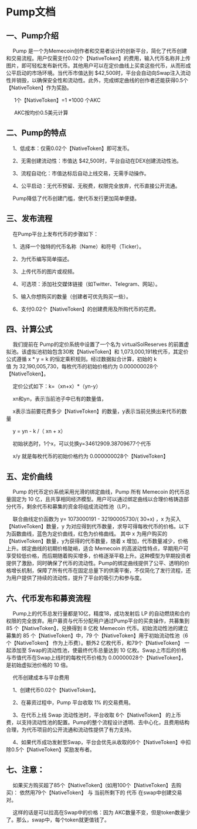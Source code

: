 # Pump文档



## 一、Pump介绍<br>
&ensp; &ensp;Pump 是一个为Memecoin创作者和交易者设计的创新平台，简化了代币创建和交易流程。用户仅需支付0.02个【NativeToken】的费用，输入代币名称并上传图片，即可轻松发布新代币。其他用户可以在定价曲线上买卖这些代币，从而形成公平启动的市场环境。当代币市值达到 $42,500时，平台会自动向Swap注入流动性并销毁，以确保安全性和流动性。此外，完成绑定曲线的创作者还能获得0.5个【NativeToken】作为奖励。

&ensp; &ensp; 1个【NativeToken】=1 *1000 个AKC

&ensp; &ensp; AKC按均价0.5美元计算

## 二、Pump的特点<br>
&ensp; &ensp;1、低成本：仅需0.02个【NativeToken】即可发币。

&ensp; &ensp;2、无需创建流动性：市值达 $42,500时，平台自动在DEX创建流动性池。

&ensp; &ensp;3、流程自动化：市值达标后自动上线交易，无需手动操作。

&ensp; &ensp;4、公平启动：无代币预留、无税费，权限完全放弃，代币直接公开流通。

&ensp; &ensp;Pump降低了代币创建门槛，使代币发行更加简单便捷。<br>

## 三、发布流程<br>
&ensp; &ensp;在Pump平台上发布代币的步骤如下：

&ensp; &ensp;1、选择一个独特的代币名称（Name）和符号（Ticker）。

&ensp; &ensp;2、为代币编写简单描述。

&ensp; &ensp;3、上传代币的图片或视频。

&ensp; &ensp;4、可选项：添加社交媒体链接（如Twitter、Telegram、网站）。

&ensp; &ensp;5、输入你想购买的数量（创建者可优先购买一些）。

&ensp; &ensp;6、支付0.02个【NativeToken】的创建费用及所购代币的花费。

## 四、计算公式<br>

&ensp; &ensp;我们提前在 Pump的定价系统中设置了一个名为 virtualSolReserves 的前置虚拟池。该虚拟池初始包含30枚【NativeToken】和 1,073,000,191枚代币，其定价公式遵循 x * y = k 的恒定乘积规则。经过数据拟合计算，初始的 k 值 为 32,190,005,730，每枚代币的初始价格约为 0.000000028个【NativeToken】。

&ensp; &ensp;定价公式如下：k=（xn+x）*（yn-y）

&ensp; &ensp;xn和yn，表示当前池子中已有的数量值，

&ensp; &ensp;x表示当前要花费多少【NativeToken】的数量，y表示当前兑换出来代币的数量

&ensp; &ensp;y = yn - k /（ xn + x）

&ensp; &ensp;初始状态时，1个x，可以兑换y=34612909.38709677个代币

&ensp; &ensp;x/y 就是每枚代币的初始价格约为 0.000000028个【NativeToken】

## 五、定价曲线<br>

&ensp; &ensp;Pump 的代币定价系统采用光滑的绑定曲线，Pump 所有 Memecoin 的代币总量固定为 10 亿，且共享相同经济模型。用户可以通过绑定曲线以合理价格铸造部分代币，剩余代币和募集的资金将组成流动性池（LP）。

&ensp; &ensp;联合曲线定价函数为 y= 1073000191 - 32190005730/( 30+x) ，x 为买入【NativeToken】数量，y 为对应得到代币数量，求导可得每枚代币的价格。以下为函数曲线，蓝色为定价曲线，红色为价格曲线。
其中 x 为用户购买的【NativeToken】数量，y为获得的代币数量，随着 x 增加，代币数量减少，价格上升。绑定曲线的初期价格陡峭，适合 Memecoin 的高波动性特点，早期用户可享受较低价格，而后期随着购买增多，价格逐渐平稳上升。这种模型为早期投资者提供了激励，同时确保了代币的流动性。Pump的绑定曲线提供了公平、透明的价格增长机制，保障了所有代币在固定总量下的供需平衡，不仅简化了发行流程，还为用户提供了持续的流动性，提升了平台的吸引力和参与度。

## 六、代币发布和募资流程<br>
&ensp; &ensp;Pump上的代币总发行量都是10亿，精度18，成功发射后 LP 的自动燃烧和合约权限的完全放弃。用户募资与代币分配用户通过Pump平台的买卖操作，共募集到85 个【NativeToken】，兑换得到 8 亿枚 Memecoin 代币。初始流动性池的建立募集的 85 个【NativeToken】中，79 个【NativeToken】用于初始流动性池（6个【NativeToken】 作为上币费）。额外2 亿枚代币，和79个【NativeToken】 一起添加至 Swap的流动性池，使最终代币总量达到 10 亿枚。Swap上市后的价格与市值代币在Swap上线时的每枚代币价格为 0.00000028个【NativeToken】，是初始虚拟池价格的 10 倍。<br>

&ensp; &ensp;代币创建成本与平台费用<br>

&ensp; &ensp;1、创建代币0.02个【NativeToken】。

&ensp; &ensp;2、在募资过程中，Pump 平台收取 1% 的交易费用。

&ensp; &ensp;3、在代币上线 Swap 流动性池时，平台收取 6个【NativeToken】 的上币费，以支持流动性池的配置。Pump的整个流程设计透明、去中心化，且费用结构合理，为代币项目的公开流通和流动性提供了有力支持。

&ensp; &ensp;4、如果代币成功发射至Swap，平台会优先从收取的6个【NativeToken】中扣除0.5个【NativeToken】奖励发布者。


## 七、注意：<br>
&ensp; &ensp;如果买方购买超了85个【NativeToken】(如用100个【NativeToken】去购买)： 依然用79个【NativeToken】 与 当前所剩下的 代币 在swap中创建交易对。

&ensp; &ensp;这样的话是可以拉高在Swap中的价格：因为 AKC数量不变，但是token数量少了。那么，swap中，每个token就更值钱了。



